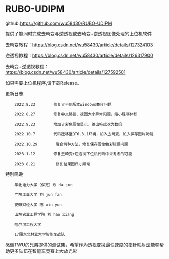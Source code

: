 # RUBO-UDIPM

github:https://github.com/wu58430/RUBO-UDIPM

提供了能同时完成去畸变与逆透视或去畸变+逆透视图像处理的上位机软件

去畸变教程：https://blog.csdn.net/wu58430/article/details/127324103

逆透视教程：https://blog.csdn.net/wu58430/article/details/126317900

去畸变+逆透视教程：https://blog.csdn.net/wu58430/article/details/127592501

如只需要上位机程序,请下载Release。

更新日志

        2022.8.23        修复了不同版本windows兼容问题

        2022.8.27        修复中文路径、视图大小异常问题，缩小程序体积

        2022.9.23        增加了彩色图像显示，输出格式改为数组

        2022.10.7        代码迁移至QT6.3.1环境，加入去畸变，加入保存图片功能

        2022.10.29        融合两种方法，修复保存图像色彩错误问题

        2023.1.12        修复去畸变+逆透视下位机代码中未考虑的可能

        2023.8.21         修复结果图尺寸异常

特别鸣谢

        华北电力大学（保定）欧 da jun
	
        广东工业大学 刘 jun fan
	
        安徽财经大学 陈 xin yun
	
        山东农业工程学院 刘 hao xiang
	
        哈尔滨工程大学
	
        17届东北林业大学智能车战队

感谢TWU的兄弟提供的测试集，希望作为透视变换最快速度的指针映射法能够帮助更多队伍在智能车竞赛上大放光彩
	
        
        
